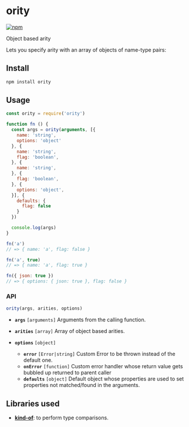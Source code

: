 # ority
[![npm](https://img.shields.io/npm/v/ority.svg)](https://www.npmjs.com/package/ority)

Object based arity

Lets you specify arity with an array of objects of name-type pairs:


## Install

```sh
npm install ority
```

## Usage

```js
const ority = require('ority')

function fn () {
  const args = ority(arguments, [{
    name: 'string',
    options: 'object'
  }, {
    name: 'string',
    flag: 'boolean',
  }, {
    name: 'string',
  }, {
    flag: 'boolean',
  }, {
    options: 'object',
  }], {
    defaults: {
      flag: false
    }
  })

  console.log(args)
}
```
```js
fn('a')
// => { name: 'a', flag: false }

fn('a', true)
// => { name: 'a', flag: true }

fn({ json: true })
// => { options: { json: true }, flag: false }
```

### API

```js
ority(args, arities, options)
```

* **`args`** `[arguments]` Arguments from the calling function.
* **`arities`** `[array]` Array of object based arities.
* **`options`** `[object]`

  * **`error`** `[Error|string]` Custom Error to be thrown instead of the default one.
  * **`onError`** `[function]` Custom error handler whose return value gets bubbled up returned to parent caller
  * **`defaults`** `[object]` Default object whose properties are used to set properties not matched/found in the arguments.

## Libraries used

* **[kind-of]**: to perform type comparisons.

[kind-of]: https://www.npmjs.com/package/kind-of
